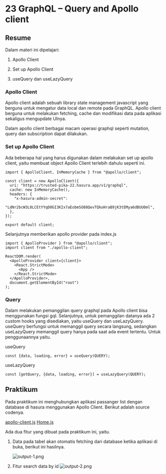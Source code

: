# 23 GraphQL – Query and Apollo client

## Resume

Dalam materi ini dipelajari:

1. Apollo Client

2. Set up Apollo Client

3. useQuery dan useLazyQuery

### Apollo Client

Apollo client adalah sebuah library state management javascript yang berguna untuk mengatur data local dan remote pada GraphQL. Apollo client berguna untuk melakukan fetching, cache dan modifikasi data pada aplikasi sekaligus mengupdate UInya.

Dalam apollo client berbagai macam operasi graphql seperti mutation, query dan subscription dapat dilakukan.

### Set up Apollo Client

Ada beberapa hal yang harus digunakan dalam melakukan set up apollo client, yaitu membuat object Apollo Client terlebih dahulu seperti ini.

```
import { ApolloClient, InMemoryCache } from "@apollo/client";

const client = new ApolloClient({
  uri: "https://trusted-pika-22.hasura.app/v1/graphql",
  cache: new InMemoryCache(),
  headers: {
    "x-hasura-admin-secret":
      "LdNr2bcW3L0LCEtYYqD0GI3KIx7aEobmSO88QevTQkoHraB9jK3tEMya6dBUU0ml",
  },
});

export default client;
```

Selanjutnya memberikan apollo provider pada index.js

```
import { ApolloProvider } from "@apollo/client";
import client from "./apollo-client";

ReactDOM.render(
  <ApolloProvider client={client}>
    <React.StrictMode>
      <App />
    </React.StrictMode>
  </ApolloProvider>,
  document.getElementById("root")
);
```

### Query

Dalam melakukan pemanggilan query graphql pada Apollo client bisa menggunakan fungsi gql. Selanjutnya, untuk pemanggilan datanya ada 2 custom hooks yang disediakan, yaitu useQuery dan useLazyQuery. useQuery berfungsi untuk memanggil query secara langsung, sedangkan useLazyQuery memanggil query hanya pada saat ada event tertentu. Untuk penggunaannya yaitu.

useQuery

```
const {data, loading, error} = useQuery(QUERY);
```

useLazyQuery

```
const [getQuery, {data, loading, error}] = useLazyQuery(QUERY);
```

## Praktikum

Pada praktikum ini menghubungkan aplikasi passanger list dengan database di hasura menggunakan Apollo Client. Berikut adalah source codenya.

[apollo-client.js](./praktikum/src/apollo-client.js)
[Home.js](./praktikum/src/component/Home.js)

Ada dua fitur yang dibuat pada praktikum ini, yaitu.

1. Data pada tabel akan otomatis fetching dari database ketika aplikasi di buka, berikut ini hasilnya.

   ![output-1.png](./screenshots/output-1.png)

2. Fitur search data by id
   ![output-2.png](./screenshots/output-2.png)
